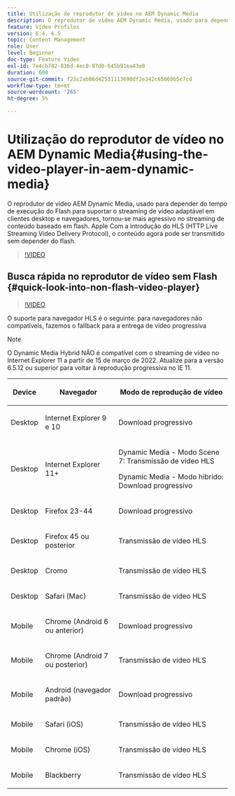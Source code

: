```yaml
---
title: Utilização do reprodutor de vídeo no AEM Dynamic Media
description: O reprodutor de vídeo AEM Dynamic Media, usado para depender do tempo de execução do Flash para suportar o streaming de vídeo adaptável em clientes desktop e navegadores, tornou-se mais agressivo no streaming de conteúdo baseado em flash. Apple Com a introdução do HLS (HTTP Live Streaming Video Delivery Protocol), o conteúdo agora pode ser transmitido sem depender do flash.
feature: Video Profiles
version: 6.4, 6.5
topic: Content Management
role: User
level: Beginner
doc-type: Feature Video
exl-id: 7e4cb782-836d-4ec0-97d0-645b91ea43e0
duration: 608
source-git-commit: f23c2ab86d42531113690df2e342c65060b5c7cd
workflow-type: tm+mt
source-wordcount: '265'
ht-degree: 5%

---
```



# Utilização do reprodutor de vídeo no AEM Dynamic Media{#using-the-video-player-in-aem-dynamic-media}

O reprodutor de vídeo AEM Dynamic Media, usado para depender do tempo de execução do Flash para suportar o streaming de vídeo adaptável em clientes desktop e navegadores, tornou-se mais agressivo no streaming de conteúdo baseado em flash. Apple Com a introdução do HLS (HTTP Live Streaming Video Delivery Protocol), o conteúdo agora pode ser transmitido sem depender do flash.

>[!VIDEO](https://video.tv.adobe.com/v/16791?quality=12&learn=on)

## Busca rápida no reprodutor de vídeo sem Flash {#quick-look-into-non-flash-video-player}

>[!VIDEO](https://video.tv.adobe.com/v/17429?quality=12&learn=on)

O suporte para navegador HLS é o seguinte: para navegadores não compatíveis, fazemos o fallback para a entrega de vídeo progressiva

>[!NOTE]
>
> O Dynamic Media Hybrid NÃO é compatível com o streaming de vídeo no Internet Explorer 11 a partir de 15 de março de 2022. Atualize para a versão 6.5.12 ou superior para voltar à reprodução progressiva no IE 11.

<table> 
 <thead> 
  <tr> 
   <th> <p>Device</p> </th>
   <th> <p>Navegador</p> </th>
   <th > <p>Modo de reprodução de vídeo</p> </th>
  </tr>
 </thead>
 <tbody>
  <tr> 
   <td> <p>Desktop</p> </td>
   <td> <p>Internet Explorer 9 e 10</p> </td>
   <td> <p>Download progressivo</p> </td>
  </tr>
  <tr>
   <td> <p>Desktop</p> </td>
   <td> <p>Internet Explorer 11+</p> </td>
   <td> <p>Dynamic Media - Modo Scene 7: Transmissão de vídeo HLS</p> 
        <p>Dynamic Media - Modo híbrido: Download progressivo</p>
   </td>
  </tr>
  <tr>
   <td> <p>Desktop</p> </td>
   <td> <p>Firefox 23-44</p> </td>
   <td> <p>Download progressivo</p> </td>
  </tr>
  <tr> 
   <td> <p>Desktop</p> </td>
   <td> <p>Firefox 45 ou posterior</p> </td>
   <td> <p>Transmissão de vídeo HLS</p> </td>
  </tr>
  <tr> 
   <td> <p>Desktop</p> </td>
   <td> <p>Cromo</p> </td>
   <td> <p>Transmissão de vídeo HLS</p> </td>
  </tr>
  <tr> 
   <td> <p>Desktop</p> </td>
   <td> <p>Safari (Mac)</p> </td>
   <td> <p>Transmissão de vídeo HLS</p> </td>
  </tr>
  <tr> 
   <td> <p>Mobile</p> </td>
   <td> <p>Chrome (Android 6 ou anterior)</p> </td>
   <td> <p>Download progressivo</p> </td>
  </tr>
  <tr> 
   <td> <p>Mobile</p> </td>
   <td> <p>Chrome (Android 7 ou posterior)</p> </td>
   <td> <p>Transmissão de vídeo HLS</p> </td>
  </tr>
  <tr> 
   <td> <p>Mobile</p> </td>
   <td> <p>Android (navegador padrão)</p> </td>
   <td> <p>Download progressivo</p> </td>
  </tr>
  <tr> 
   <td> <p>Mobile</p> </td>
   <td> <p>Safari (iOS)</p> </td>
   <td> <p>Transmissão de vídeo HLS</p> </td>
  </tr>
  <tr> 
   <td> <p>Mobile</p> </td>
   <td> <p>Chrome (iOS)</p> </td>
   <td> <p>Transmissão de vídeo HLS</p> </td>
  </tr>
  <tr> 
   <td> <p>Mobile</p> </td>
   <td> <p>Blackberry</p> </td>
   <td> <p>Transmissão de vídeo HLS</p> </td>
  </tr>
 </tbody>
</table>
